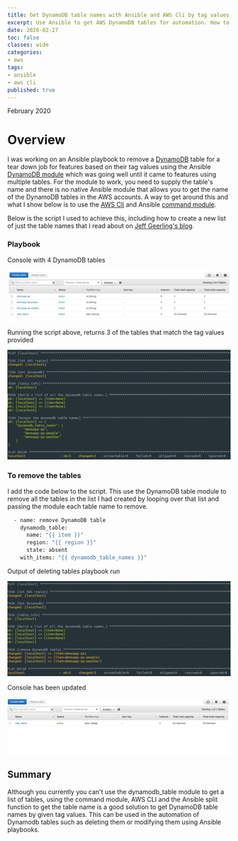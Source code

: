 ```yaml
---
title: Get DynamoDB table names with Ansible and AWS Cli by tag values
excerpt: Use Ansible to get AWS DynamoDB tables for automation. How to get the tables by specifying certain tag values.
date: 2020-02-27
toc: false
classes: wide
categories:
- aws
tags:
- ansible
- aws cli
published: true
---
```

February 2020

# Overview

I was working on an Ansible playbook to remove a [DynamoDB] table for a tear down job for features based on their tag values using the Ansible [DynamoDB module] which was going well until it came to features using multiple tables. For the module to work, you need to supply the table's name and there is no native Ansible module that allows you to get the name of the DynamoDB tables in the AWS accounts. A way to get around this and what I show below is to use the [AWS Cli] and Ansible [command module].

Below is the script I used to achieve this, including how to create a new list of just the table names that I read about on [Jeff Geerling's blog].

### Playbook

Console with 4 DynamoDB tables

![Console showing tables](/images/get-dynamodb-ansible/dynamodb-console.png)

<script src="https://gist.github.com/MatthewJDavis/c839c9619a0245f602b39ab7619ced2b.js"></script>

Running the script above, returns 3 of the tables that match the tag values provided

![Output of playbook to get table names](/images/get-dynamodb-ansible/output-playbook.png)

### To remove the tables

I add the code below to the script. This use the DynamoDB table module to remove all the tables in the list I had created by looping over that list and passing the module each table name to remove.

```sh
  - name: remove DynamoDB table
    dynamodb_table:
      name: "{{ item }}"
      region: "{{ region }}"
      state: absent
    with_items: "{{ dynamodb_table_names }}"
```

Output of deleting tables playbook run

![Output of removed playbook run](/images/get-dynamodb-ansible/remove-dynamodb.png)

Console has been updated

![Removed tables from the console](/images/get-dynamodb-ansible/console-removed.png)

## Summary

Although you currently you can't use the dynamodb_table module to get a list of tables, using the command module, AWS CLI and the Ansible split function to get the table name is a good solution to get DynamoDB table names by given tag values.
This can be used in the automation of Dynamodb tables such as deleting them or modifying them using Ansible playbooks.

[DynamoDB]: https://aws.amazon.com/dynamodb/
[DynamoDB module]: https://docs.ansible.com/ansible/latest/modules/dynamodb_table_module.html
[AWS Cli]: https://docs.aws.amazon.com/cli/latest/userguide/cli-chap-welcome.html
[command module]: https://docs.ansible.com/ansible/latest/modules/command_module.html#command-module
[Jeff Geerling's blog]: https://www.jeffgeerling.com/blog/2017/adding-strings-array-ansible